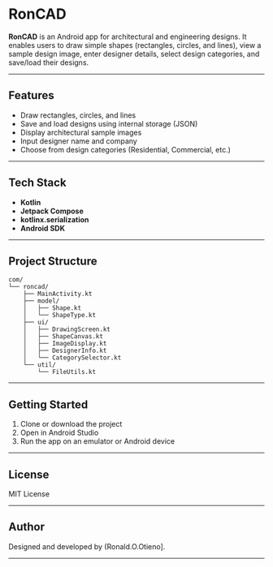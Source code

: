 # RonCAD

**RonCAD** is an Android app for architectural and engineering designs. It enables users to draw simple shapes (rectangles, circles, and lines), view a sample design image, enter designer details, select design categories, and save/load their designs.

---

## Features

- Draw rectangles, circles, and lines
- Save and load designs using internal storage (JSON)
- Display architectural sample images 
- Input designer name and company
- Choose from design categories (Residential, Commercial, etc.)

---

## Tech Stack

- **Kotlin**
- **Jetpack Compose**
- **kotlinx.serialization**
- **Android SDK**

---

## Project Structure

```
com/
└── roncad/
    ├── MainActivity.kt
    ├── model/
    │   ├── Shape.kt
    │   └── ShapeType.kt
    ├── ui/
    │   ├── DrawingScreen.kt
    │   ├── ShapeCanvas.kt
    │   ├── ImageDisplay.kt
    │   ├── DesignerInfo.kt
    │   └── CategorySelector.kt
    └── util/
        └── FileUtils.kt
```

---

## Getting Started

1. Clone or download the project
2. Open in Android Studio
3. Run the app on an emulator or Android device

---

## License

MIT License

---

## Author

Designed and developed by (Ronald.O.Otieno].

---

